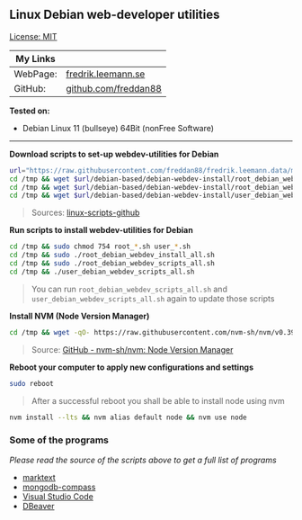 ## Linux Debian web-developer utilities

[License: MIT](https://choosealicense.com/licenses/mit)

| My Links |                                                      |
| -------- | ---------------------------------------------------- |
| WebPage: | [fredrik.leemann.se](https://fredrik.leemann.se)     |
| GitHub:  | [github.com/freddan88](https://github.com/freddan88) |

**Tested on:**

-   Debian Linux 11 (bullseye) 64Bit (nonFree Software)

---

**Download scripts to set-up webdev-utilities for Debian**

```bash
url="https://raw.githubusercontent.com/freddan88/fredrik.leemann.data/main/linux/scripts/universal"
cd /tmp && wget $url/debian-based/debian-webdev-install/root_debian_webdev_install_all.sh
cd /tmp && wget $url/debian-based/debian-webdev-install/root_debian_webdev_scripts_all.sh
cd /tmp && wget $url/debian-based/debian-webdev-install/user_debian_webdev_scripts_all.sh
```

> Sources: [linux-scripts-github](https://github.com/freddan88/fredrik.leemann.data/tree/main/linux/scripts)

**Run scripts to install webdev-utilities for Debian**

```bash
cd /tmp && sudo chmod 754 root_*.sh user_*.sh
cd /tmp && sudo ./root_debian_webdev_install_all.sh
cd /tmp && sudo ./root_debian_webdev_scripts_all.sh
cd /tmp && ./user_debian_webdev_scripts_all.sh
```

> You can run `root_debian_webdev_scripts_all.sh` and `user_debian_webdev_scripts_all.sh` again to update those scripts

**Install NVM (Node Version Manager)**

```bash
cd /tmp && wget -qO- https://raw.githubusercontent.com/nvm-sh/nvm/v0.39.1/install.sh | bash
```

> Source: [GitHub - nvm-sh/nvm: Node Version Manager](https://github.com/nvm-sh/nvm)

**Reboot your computer to apply new configurations and settings**

```bash
sudo reboot
```

> After a successful reboot you shall be able to install node using nvm

```bash
nvm install --lts && nvm alias default node && nvm use node
```

### Some of the programs

_Please read the source of the scripts above to get a full list of programs_

-   [marktext](https://github.com/marktext/marktext "Edit and Create Markdown-documents")
-   [mongodb-compass](https://www.mongodb.com/try/download/compass "Manage MongoDB Databases")
-   [Visual Studio Code](https://code.visualstudio.com "My Preferred Code Editor")
-   [DBeaver](https://dbeaver.io/download "Universal Database Management Tool")
